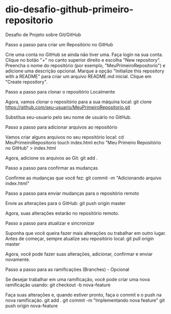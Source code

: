 # dio-desafio-github-primeiro-repositorio
Desafio de Projeto sobre Git/GitHub

Passo a passo para criar um Repositório no GitHub

Crie uma conta no GitHub se ainda não tiver uma.
Faça login na sua conta.
Clique no botão "+" no canto superior direito e escolha "New repository".
Preencha o nome do repositório (por exemplo, "MeuPrimeiroRepositorio") e adicione uma descrição opcional.
Marque a opção "Initialize this repository with a README" para criar um arquivo README.md inicial.
Clique em "Create repository".

Passo a passo para clonar o repositório Localmente

Agora, vamos clonar o repositório para a sua máquina local:
git clone https://github.com/seu-usuario/MeuPrimeiroRepositorio.git

Substitua seu-usuario pelo seu nome de usuário no GitHub.

Passo a passo para adicionar arquivos ao repositório

Vamos criar alguns arquivos no seu repositório local:
cd MeuPrimeiroRepositorio
touch index.html
echo "Meu Primeiro Repositório no GitHub" > index.html

Agora, adicione os arquivos ao Git:
git add .

Passo a passo para confirmar as mudanças    

Confirme as mudanças que você fez:
git commit -m "Adicionando arquivo index.html"

Passo a passo para enviar mudanças para o repositório remoto

Envie as alterações para o GitHub:
git push origin master

Agora, suas alterações estarão no repositório remoto.


Passo a passo para atualizar e sincronizar

Suponha que você queira fazer mais alterações ou trabalhar em outro lugar. Antes de começar, sempre atualize seu repositório local:
git pull origin master

Agora, você pode fazer suas alterações, adicionar, confirmar e enviar novamente.


Passo a passo para as ramificações (Branches) - Opcional

Se desejar trabalhar em uma ramificação, você pode criar uma nova ramificação usando:
git checkout -b nova-feature

Faça suas alterações e, quando estiver pronto, faça o commit e o push na nova ramificação.
git add .
git commit -m "Implementando nova feature"
git push origin nova-feature
